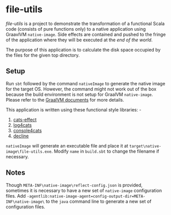 # file-utils

*file-utils* is a project to demonstrate the transformation of a functional Scala code (consists of pure functions only) to a native application using GraavlVM `native-image`. Side effects are contained and pushed to the fringe of the application where they will be executed at the *end of the world*.

The purpose of this application is to calculate the disk space occupied by the files for the given top directory.

## Setup

Run `sbt` followed by the command `nativeImage` to generate the native image for the target OS. However,
the command might not work out of the box because the build environment is not setup for GraalVM
`native-image`. Please refer to the [GraalVM documents](https://www.graalvm.org/reference-manual/native-image/) for more details.

This application is written using these functional style libraries: -
1. [cats-effect](https://github.com/typelevel/cats-effect) 
1. [log4cats](https://github.com/ChristopherDavenport/log4cats)
1. [console4cats](https://github.com/profunktor/console4cats)
1. [decline](http://ben.kirw.in/decline/)

`nativeImage` will generate an executable file and place it at `target\native-image\file-utils.exe`.
Modify `name` in `build.sbt` to change the filename if necessary.

## Notes

Though `META-INF\native-image\reflect-config.json` is provided, sometimes it is necessary to have a
new set of `native-image` configuration files. Add `-agentlib:native-image-agent=config-output-dir=META-INF\native-image\` 
to the `java` command line to generate a new set of configuration files.

